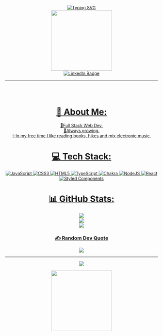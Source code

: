 <div align="center">
<a href="https://git.io/typing-svg"><img src="https://readme-typing-svg.herokuapp.com?font=Fira+Code&pause=1000&color=FF42BCFD&center=true&vCenter=true&multiline=true&width=435&height=120&lines=Hey+there+%F0%9F%91%8B;My+name+is+Jessica+Yve%2C;I'm+34+years+old+and+from+Brazil.;Welcome+to+my+Github+%F0%9F%9A%80" alt="Typing SVG" /></a> 
</div>

<div id="header" align="center">
  <img src="https://media.giphy.com/media/paTz7UZbPfTZFRYnnB/giphy.gif" width="200"/>
</div>

<div id="badges" align="center">
<a href="https://www.linkedin.com/in/jessica-yve-31814125">
    <img src="https://img.shields.io/badge/LinkedIn-blue?style=for-the-badge&logo=linkedin&logoColor=white" alt="LinkedIn Badge"/>
  </a>
  <a href=
  </div>


<hr>
<br>
<br>

# 💫 About Me:
📖Full Stack Web Dev.<br>🌱Always growing.<br>✨In my free time I like reading books, hikes and mix electronic music.

# 💻 Tech Stack:
![JavaScript](https://img.shields.io/badge/javascript-%23323330.svg?style=for-the-badge&logo=javascript&logoColor=%23F7DF1E) ![CSS3](https://img.shields.io/badge/css3-%231572B6.svg?style=for-the-badge&logo=css3&logoColor=white) ![HTML5](https://img.shields.io/badge/html5-%23E34F26.svg?style=for-the-badge&logo=html5&logoColor=white) ![TypeScript](https://img.shields.io/badge/typescript-%23007ACC.svg?style=for-the-badge&logo=typescript&logoColor=white) ![Chakra](https://img.shields.io/badge/chakra-%234ED1C5.svg?style=for-the-badge&logo=chakraui&logoColor=white) ![NodeJS](https://img.shields.io/badge/node.js-6DA55F?style=for-the-badge&logo=node.js&logoColor=white) ![React](https://img.shields.io/badge/react-%2320232a.svg?style=for-the-badge&logo=react&logoColor=%2361DAFB) ![Styled Components](https://img.shields.io/badge/styled--components-DB7093?style=for-the-badge&logo=styled-components&logoColor=white)
# 📊 GitHub Stats:
![](https://github-readme-stats.vercel.app/api?username=jessicayve&theme=radical&hide_border=false&include_all_commits=false&count_private=false)<br/>
![](https://github-readme-streak-stats.herokuapp.com/?user=jessicayve&theme=radical&hide_border=false)<br/>
![](https://github-readme-stats.vercel.app/api/top-langs/?username=jessicayve&theme=radical&hide_border=false&include_all_commits=false&count_private=false&layout=compact)

### ✍️ Random Dev Quote
![](https://quotes-github-readme.vercel.app/api?type=horizontal&theme=radical)

---
[![](https://visitcount.itsvg.in/api?id=jessicayve&icon=0&color=0)](https://visitcount.itsvg.in)

<!-- Proudly created with GPRM ( https://gprm.itsvg.in ) -->




  
  <div id="header" align="center">
  <img src="https://media.giphy.com/media/ehIc2Rb3HRrb1YiQBr/giphy.gif" width="200"/>
</div>
